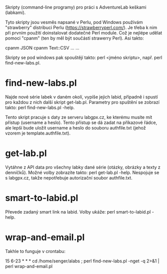 Skripty (command-line programy) pro práci s AdventureLab keškami (labkami).

Tyto skripty jsou vesměs napsané v Perlu, pod Windows používám "strawberry" distribuci Perlu (https://strawberryperl.com/). Je třeba k nim při prvním použití doinstalovat dodatečné Perl module. Což je nejlépe udělat pomoci "cpanm" (ten by měl být součástí strawerry Perl). Asi takto:

cpanm JSON
cpanm Text::CSV
...
...

Skripty se pod windows pak spouštějí takto: perl <jméno skriptu>, např. perl find-new-labs.pl.

find-new-labs.pl
================

Najde nové série labek v daném okolí, vypíše jejich labid, případně i spustí pro každou z nich další skript get-lab.pl. Parametry pro spuštění se zobrazí takto: perl find-new-labs.pl -help.

Tento skript pracuje s daty ze serveru labgpx.cz, ke kterému musíte mít přístup (username a heslo). Tento přístup se dá zadat na příkazové řádce, ale lepší bude uložit username a heslo do souboru authfile.txt (jehož vzorem je template.authfile.txt).

get-lab.pl
==========

Vytáhne z API data pro všechny labky dané série (otázky, obrázky a texty z denníčků).
Možné volby zobrazíte takto: perl get-lab.pl -help.
Nespojuje se s labgpx.cz, takže nepotřebuje autorizační soubor authfile.txt.

smart-to-labid.pl
=================

Převede zadaný smart link na labid. Volby ukáže: perl smart-to-labid.pl -help.

wrap-and-email.pl
=================

Takhle to funguje v crontabu:

15 6-23 * * * cd /home/senger/alabs ; perl find-new-labs.pl -nget -q 2>&1 | perl wrap-and-email.pl












